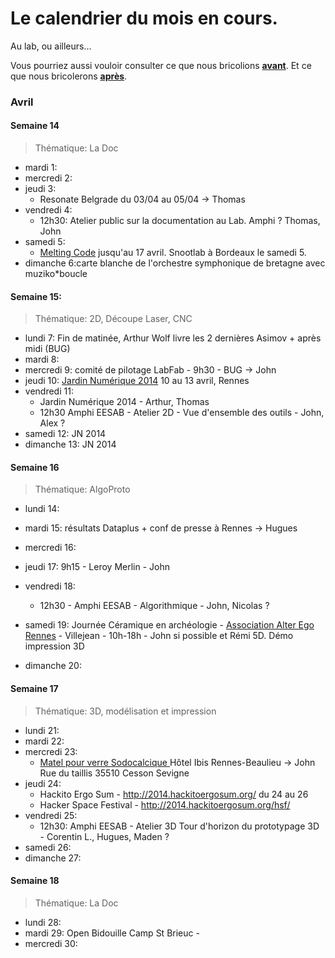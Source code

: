 # Le calendrier du mois en cours. 

Au lab, ou ailleurs...

Vous pourriez aussi vouloir consulter ce que nous bricolions  **[avant](/calendar/timeline#Archives)**. Et ce que nous bricolerons **[après](/calendar/)**.

### Avril
#### Semaine 14
> Thématique: La Doc

- mardi 1:
- mercredi 2:
- jeudi 3:
    - Resonate Belgrade du 03/04 au 05/04 -> Thomas
- vendredi 4: 
  - 12h30: Atelier public sur la documentation au Lab. Amphi ? Thomas, John
- samedi 5:
  - [Melting Code](http://www.meltingcode.net/index.php?lang=fr) jusqu'au 17 avril. Snootlab à Bordeaux le samedi 5.
- dimanche 6:carte blanche de l'orchestre symphonique de bretagne avec muziko*boucle

#### Semaine 15:
> Thématique: 2D, Découpe Laser, CNC

- lundi 7: Fin de matinée, Arthur Wolf livre les 2 dernières Asimov + après midi (BUG)
- mardi 8:
- mercredi 9: comité de pilotage LabFab - 9h30 - BUG -> John
- jeudi 10: [Jardin Numérique 2014](/projects/jn3) 10 au 13 avril, Rennes
- vendredi 11: 
  - Jardin Numérique 2014 - Arthur, Thomas
  - 12h30 Amphi EESAB - Atelier 2D - Vue d'ensemble des outils - John, Alex ? 
- samedi 12: JN 2014
- dimanche 13: JN 2014

#### Semaine 16
> Thématique: AlgoProto

- lundi 14:
- mardi 15: résultats Dataplus + conf de presse à Rennes -> Hugues
- mercredi 16:
- jeudi 17: 9h15 - Leroy Merlin - John
- vendredi 18:
  - 12h30 - Amphi EESAB - Algorithmique - John, Nicolas ?
- samedi 19: Journée Céramique en archéologie - [Association Alter Ego Rennes](http://alteregorennes.canalblog.com/) - Villejean - 10h-18h - John si possible et Rémi 5D. Démo impression 3D 

- dimanche 20:

#### Semaine 17
> Thématique: 3D, modélisation et impression

- lundi 21:
- mardi 22:
- mercredi 23: 
  - [Matel pour verre Sodocalcique ](http://www.matel.fr/) Hôtel Ibis Rennes-Beaulieu -> John
Rue du taillis
35510 Cesson Sevigne
- jeudi 24:
  - Hackito Ergo Sum - http://2014.hackitoergosum.org/ du 24 au 26
  - Hacker Space Festival - http://2014.hackitoergosum.org/hsf/
- vendredi 25:
  - 12h30: Amphi EESAB - Atelier 3D Tour d'horizon du prototypage 3D - Corentin L., Hugues, Maden ?
- samedi 26:
- dimanche 27:

#### Semaine 18
> Thématique: La Doc

- lundi 28:
- mardi 29: Open Bidouille Camp St Brieuc - 
- mercredi 30:

   
